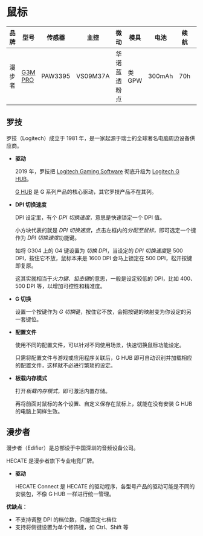 # 鼠标

| 品牌   | 型号                                                         | 传感器  | 主控     | 微动         | 模具   | 电池   | 续航 | 重量 |
| ------ | ------------------------------------------------------------ | ------- | -------- | ------------ | ------ | ------ | ---- | ---- |
| 漫步者 | [G3M PRO](https://www.edifier.com/cn/product/product-609.html) | PAW3395 | VS09M37A | 华诺蓝透粉点 | 类 GPW | 300mAh | 70h  | 63g  |

## 罗技

罗技（Logitech）成立于 1981 年，是一家起源于瑞士的全球著名电脑周边设备供应商。

- **驱动**

  2019 年，罗技把 [Logitech Gaming Software](https://logitech.zendesk.com/hc/articles/360025298053) 彻底升级为 [Logitech G HUB](https://logitech.zendesk.com/hc/articles/360025298133)。

  [G HUB](https://www.logitechg.com/zh-cn/innovation/g-hub.html) 是 G 系列产品的核心驱动，其它罗技产品不在其列。

- **DPI 切换速度**

  DPI 设定里，有个 *DPI 切换速度*，意思是快速锁定一个 DPI 值。
  
  小方块代表的就是 *DPI 切换速度*，点击左框内的*分配至鼠标*，即可选定一个键作为 *DPI 切换速度*功能键。

  如将 G304 上的 G4 键设置为 *切换 DPI*，当设定的 *DPI 切换速度*是 500 DPI，按住它不放，鼠标本来是 1600 DPI 会马上锁定在 500 DPI，松开按键即复原。

  这其实就相当于*火力键*、*狙击键*的意思，一般是设定较低的 DPI，比如 400、500 DPI 等，以增加可控性和精准度。

- **G 切换**

  设置一个按键作为 *G 切换*键，按住它不放，会把按键的映射变为你设定的另一套键位。

- **配置文件**

  使用不同的配置文件，可以针对不同使用场景，快速切换鼠标功能设定。

  只需将配置文件与游戏或应用程序关联后，G HUB 即可自动识别并加载相应的配置文件，这样就不必进行繁琐的设定。

- **板载内存模式**

  打开*板载内存模式*，即可激活内置存储。
  
  再将前面对鼠标的各个设置、自定义保存在鼠标上，就能在没有安装 G HUB 的电脑上同样生效。

## 漫步者

漫步者（Edifier）是总部设于中国深圳的音频设备公司。

HECATE 是漫步者旗下专业电竞厂牌。

- **驱动**

  HECATE Connect 是 HECATE 的驱动程序，各型号产品的驱动可能是不同的安装包，不像 G HUB 一样进行统一管理。

**优缺点**：

- 不支持调整 DPI 的档位数，只能固定七档位
- 支持将侧键设置为单个修饰键，如 Ctrl、Shift 等

